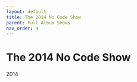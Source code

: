 ```yaml
---
layout: default
title: The 2014 No Code Show
parent: Full Album Shows
nav_order: 4
---
```


# The 2014 No Code Show

2014
